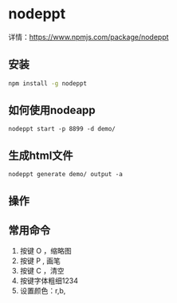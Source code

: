 # nodeppt

详情：https://www.npmjs.com/package/nodeppt
## 安装

```sh
npm install -g nodeppt
```

## 如何使用nodeapp
```
nodeppt start -p 8899 -d demo/
```

## 生成html文件

```
nodeppt generate demo/ output -a
```

## 操作

## 常用命令
1. 按键 O ，缩略图
2. 按键 P , 画笔
3. 按键 C ，清空
4. 按键字体粗细1234
5. 设置颜色：r,b,